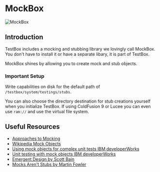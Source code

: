# MockBox

![MockBox](../../.gitbook/assets/mockbox_300.png)

## Introduction

TestBox includes a mocking and stubbing library we lovingly call MockBox.  You don't have to install it or have a separate libary, it is part of TestBox.

MockBox shines by allowing you to create mock and stub objects.

### Important Setup

Write capabilities on disk for the default path of `/testbox/system/testings/stubs`. 

You can also choose the directory destination for stub creations yourself when you initialize TestBox. If using ColdFusion 9 or Lucee you can even use `ram://` and use the virtual file system.

## Useful Resources

* [Approaches to Mocking](http://www.onjava.com/pub/a/onjava/2004/02/11/mocks.html)
* [Wikipedia Mock Objects](http://en.wikipedia.org/wiki/Mock_object)
* [Using mock objects for complex unit tests IBM developerWorks](http://www-128.ibm.com/developerworks/rational/library/oct06/pollice/index.html)
* [Unit testing with mock objects IBM developerWorks](http://www.ibm.com/developerworks/library/j-mocktest.html)
* [Emergent Design by Scott Bain](http://www.netobjectives.com/emergent-design-evolutionary-nature-professional-software-development)
* [Mocks Aren't Stubs by Martin Fowler](http://martinfowler.com/articles/mocksArentStubs.html)

